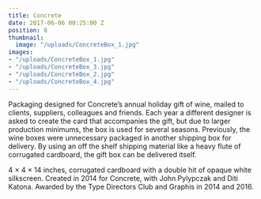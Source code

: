 ```yaml
---
title: Concrete
date: 2017-06-06 00:25:00 Z
position: 8
thumbnail:
  image: "/uploads/ConcreteBox_1.jpg"
images:
- "/uploads/ConcreteBox_1.jpg"
- "/uploads/ConcreteBox_3.jpg"
- "/uploads/ConcreteBox_2.jpg"
- "/uploads/ConcreteBox_4.jpg"
---
```


Packaging designed for Concrete’s annual holiday gift of wine, mailed to clients, suppliers, colleagues and friends. Each year a different designer is asked to create the card that accompanies the gift, but due to larger production minimums, the box is used for several seasons. Previously, the wine boxes were unnecessary packaged in another shipping box for delivery. By using an off the shelf shipping material like a heavy flute of corrugated cardboard, the gift box can be delivered itself.

4 × 4 × 14 inches, corrugated cardboard with a double hit of opaque white silkscreen. Created in 2014 for Concrete, with John Pylypczak and Diti Katona. Awarded by the Type Directors Club and Graphis in 2014 and 2016.
